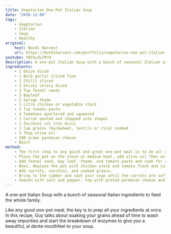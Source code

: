 ```yaml
---
title: Vegetarian One-Pot Italian Soup
date: "2018-12-06"
tags: 
    - Vegetarian
    - Italian
    - Soup
    - Healthy
original: 
    host: Bondi Harvest
    url: https://bondiharvest.com/portfolio/vegetarian-one-pot-italian-soup/
youtube: tBStLdLCMrU
description: A one-pot Italian Soup with a bunch of seasonal Italian ingredients to feed the whole family.
ingredients:
    - 1 Onion diced
    - 1 Bulb garlic sliced fine
    - 1 Chilli sliced
    - 2 Sticks celery diced
    - 2 Tsp fennel seeds
    - 3 Bayleaf
    - 2 Sprigs thyme
    - 1 Litre chicken or vegetable stock
    - 2 Tsp tomato paste
    - 4 Tomatoes quartered and squeezed
    - 1 Carrot peeled and chopped into shapes
    - 1 Zucchini cut into discs
    - 1 Cup grains (buckwheat, lentils or rice) soaked
    - 3 Tbsp olive oil
    - 200 Grams parmesan cheese
    - Basil
method:
    - The first step to any quick and great one-pot meal is to do all of your preparations before you start cooking. So chop your ingredients, measure the stock and get yourself ready to cook!
    - Place the pot on the stove at medium heat, add olive oil then onion, garlic, chili, and celery, and cook until tender and colored (10 minutes).
    - Add fennel seed, bay leaf, thyme, and tomato paste and cook for a further 5 minutes.
    - Next, deglaze the pot with chicken stock and tomato flesh and juice. 
    - Add carrots, zucchini, and soaked grains. 
    - Bring to the simmer and cook your soup until the carrots are soft and grains are tender and cooked (15 minutes). 
    - Season with salt and pepper, top with grated parmesan cheese and basil. 
---
```


A one-pot Italian Soup with a bunch of seasonal Italian ingredients to feed the whole family.

Like any good one-pot meal, the key is to prep all your ingredients at once. In this recipe, Guy talks about soaking your grains ahead of time to wash away impurities and start the breakdown of enzymes to give you a beautiful, al dente mouthfeel to your soup.

